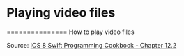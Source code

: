 # Playing video files
===============
How to play video files


Source: [iOS 8 Swift Programming Cookbook - Chapter 12.2](http://goo.gl/pvRtI8)
